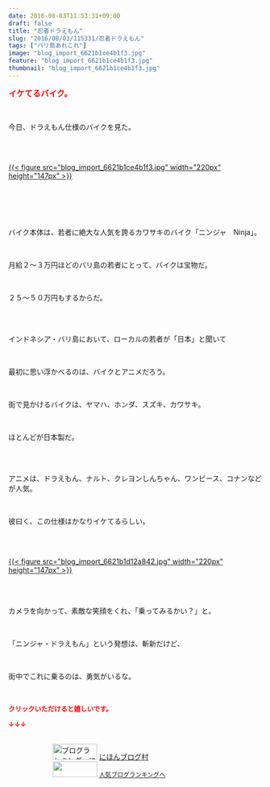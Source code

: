 ```yaml
---
date: 2016-08-03T11:53:31+09:00
draft: false
title: "忍者ドラえもん"
slug: "2016/08/03/115331/忍者ドラえもん"
tags: ["バリ島あれこれ"]
image: "blog_import_6621b1ce4b1f3.jpg"
feature: "blog_import_6621b1ce4b1f3.jpg"
thumbnail: "blog_import_6621b1ce4b1f3.jpg"
---
```

<p><font color="#ff0000" size="3"><strong>イケてるバイク。</strong></font></p><br/><p>今日、ドラえもん仕様のバイクを見た。</p><br/><p><br/><a href="blog_import_6621b1cf9d448.jpg">{{< figure src="blog_import_6621b1ce4b1f3.jpg" width="220px" height="147px" >}}</a> <br/></p><p><br/><br/></p><br/><p>バイク本体は、若者に絶大な人気を誇るカワサキのバイク「ニンジャ　Ninja」。</p><br/><p>月給２～３万円ほどのバリ島の若者にとって、バイクは宝物だ。</p><br/><p>２５～５０万円もするからだ。</p><br/><p><br/>インドネシア・バリ島において、ローカルの若者が「日本」と聞いて</p><br/><p>最初に思い浮かべるのは、バイクとアニメだろう。</p><br/><p>街で見かけるバイクは、ヤマハ、ホンダ、スズキ、カワサキ。</p><br/><p>ほとんどが日本製だ。</p><br/><br/><p>アニメは、ドラえもん、ナルト、クレヨンしんちゃん、ワンピース、コナンなどが人気。</p><br/><p>彼曰く、この仕様はかなりイケてるらしい。</p><br/><br/><p><a href="blog_import_6621b1d27bdf4.jpg">{{< figure src="blog_import_6621b1d12a842.jpg" width="220px" height="147px" >}}</a> </p><br/><br/><p>カメラを向かって、素敵な笑顔をくれ、「乗ってみるかい？」と。</p><br/><p>「ニンジャ・ドラえもん」という発想は、斬新だけど、</p><br/><p>街中でこれに乗るのは、勇気がいるな。</p><p><br/></p><p><font color="#ff0000" size="2"><strong>クリックいただけると嬉しいです。<br/></strong></font></p><p><font color="#ff0000" size="2"><strong>↓↓↓</strong></font></p><p><br/><a href="ranking.html" target="_blank"><img border="0" alt="ブログランキング・にほんブログ村へ" src="data:image/svg+xml;charset=utf-8,%3Csvg%20xmlns%3D%22http%3A%2F%2Fwww.w3.org%2F2000%2Fsvg%22%20title%3D%22Placeholder%20for%20Images%22%20role%3D%22presentation%22%20viewBox%3D%220%200%2088%2031%22%20%2F%3E" width="88" height="31" data-src="https://img-proxy.blog-video.jp/images?url=http%3A%2F%2Fwww.blogmura.com%2Fimg%2Fwww88_31.gif" style="aspect-ratio: auto 88 / 31;"/><noscript><img border="0" alt="ブログランキング・にほんブログ村へ" src="https://img-proxy.blog-video.jp/images?url=http%3A%2F%2Fwww.blogmura.com%2Fimg%2Fwww88_31.gif" width="88" height="31"></noscript></a> <a href="ranking.html" target="_blank">にほんブログ村</a> <br/><a title="人気ブログランキングへ" href="link.php?1804582"><img border="0" src="data:image/svg+xml;charset=utf-8,%3Csvg%20xmlns%3D%22http%3A%2F%2Fwww.w3.org%2F2000%2Fsvg%22%20title%3D%22Placeholder%20for%20Images%22%20role%3D%22presentation%22%20viewBox%3D%220%200%2088%2031%22%20%2F%3E" width="88" height="31" data-src="https://blog.with2.net/img/banner/banner_22.gif" style="aspect-ratio: auto 88 / 31;"/><noscript><img border="0" src="https://blog.with2.net/img/banner/banner_22.gif" width="88" height="31"></noscript></a> <a style="FONT-SIZE: 12px" href="link.php?1804582">人気ブログランキングへ</a> </p>

